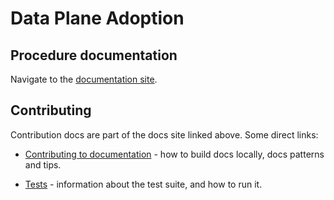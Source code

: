 # Data Plane Adoption

## Procedure documentation

Navigate to the
[documentation site](https://openstack-k8s-operators.github.io/data-plane-adoption).


## Contributing

Contribution docs are part of the docs site linked above. Some direct
links:

* [Contributing to documentation](https://openstack-k8s-operators.github.io/data-plane-adoption/contributing/documentation/) -
  how to build docs locally, docs patterns and tips.

* [Tests](https://openstack-k8s-operators.github.io/data-plane-adoption/dev/tests/#_tests) -
  information about the test suite, and how to run it.
